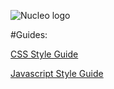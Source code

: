 ![Nucleo logo](http://elnucleo.co/logoSmall.png)

#Guides:

[CSS Style Guide](https://github.com/NucleoDigital/guides/blob/master/css/readme.md)

[Javascript Style Guide](https://github.com/NucleoDigital/guides/blob/master/javascript/readme.md)